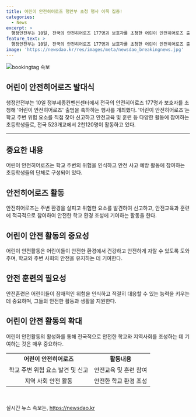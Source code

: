 ```yaml
---
title: 어린이 안전히어로즈 행안부 초청 행사 이목 집중!
categories:
  - News
excerpt: >
  행정안전부는 10일, 전국의 안전히어로즈 177명과 보호자를 초청한 어린이 안전히어로즈 출범을 축하하는 행사를 세종컨벤션센터에서 개최했다. 어린이 안전히어로즈는 학교 주변 위험 요소를 발견해 신고하고 안전교육·훈련에 참여하는 초등학생들의 모임으로, 전국 523개교에서 2,120명이 활동 중이다. (출처: 서울)
feature_text: >
  행정안전부는 10일, 전국의 안전히어로즈 177명과 보호자를 초청한 어린이 안전히어로즈 출범을 축하하는 행사를 세종컨벤션센터에서 개최했다. 어린이 안전히어로즈는 학교 주변 위험 요소를 발견해 신고하고 안전교육·훈련에 참여하는 초등학생들의 모임으로, 전국 523개교에서 2,120명이 활동 중이다. (출처: 서울)
image: 'https://newsdao.kr/res/images/meta/newsdao_breakingnews.jpg'
---
```


<p><img src="https://newsdao.kr/res/images/meta/newsdao_breakingnews.jpg" alt="bookingtag 속보" /></p>

<h2 data-ke-size="size26">어린이 안전히어로즈 발대식</h2>

<p data-ke-size="size16">행정안전부는 10일 정부세종컨벤션센터에서 전국의 안전히어로즈 177명과 보호자를 초청해 '어린이 안전히어로즈' 출범을 축하하는 행사를 개최했다. '어린이 안전히어로즈'는 학교 주변 위험 요소를 직접 찾아 신고하고 안전교육 및 훈련 등 다양한 활동에 참여하는 초등학생들로, 전국 523개교에서 2천120명이 활동하고 있다.</p>

<hr>

<h2 data-ke-size="size26">중요한 내용</h2>

<p data-ke-size="size16">어린이 안전히어로즈는 학교 주변의 위험을 인식하고 안전 사고 예방 활동에 참여하는 초등학생들의 단체로 구성되어 있다.</p>

<h2 data-ke-size="size26">안전히어로즈 활동</h2>

<p data-ke-size="size16">안전히어로즈는 주변 환경을 살피고 위험한 요소를 발견하여 신고하고, 안전교육과 훈련에 적극적으로 참여하여 안전한 학교 환경 조성에 기여하는 활동을 한다.</p>

<h2 data-ke-size="size26">어린이 안전 활동의 중요성</h2>

<p data-ke-size="size16">어린이 안전활동은 어린이들이 안전한 환경에서 건강하고 안전하게 자랄 수 있도록 도와주며, 학교와 주변 사회의 안전을 유지하는 데 기여한다.</p>

<h2 data-ke-size="size26">안전 훈련의 필요성</h2>

<p data-ke-size="size16">안전훈련은 어린이들이 잠재적인 위험을 인식하고 적절히 대응할 수 있는 능력을 키우는 데 중요하며, 그들의 안전한 활동과 생활을 지원한다.</p>

<h2 data-ke-size="size26">어린이 안전 활동의 확대</h2>

<p data-ke-size="size16">어린이 안전활동의 활성화를 통해 전국적으로 안전한 학교와 지역사회를 조성하는 데 기여하는 것은 매우 중요하다.</p>

<table>
    <tr>
        <td style="text-align: center; height: 17px;"><b>어린이 안전히어로즈</b></td>
        <td style="text-align: center; height: 17px;"><b>활동내용</b></td>
    </tr>
    <tr>
        <td style="text-align: center; height: 17px;">학교 주변 위험 요소 발견 및 신고</td>
        <td style="text-align: center; height: 17px;">안전교육 및 훈련 참여</td>
    </tr>
    <tr>
        <td style="text-align: center; height: 17px;">지역 사회 안전 활동</td>
        <td style="text-align: center; height: 17px;">안전한 학교 환경 조성</td>
    </tr>
</table>

<p data-ke-size="size16">&nbsp;</p>
실시간 뉴스 속보는, <a href="https://newsdao.kr" rel="dofollow">https://newsdao.kr</a>


